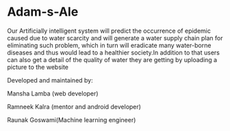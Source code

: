 # Adam-s-Ale
Our Artificially intelligent system will predict the occurrence of epidemic caused due to water scarcity and will generate a water supply chain plan for eliminating such problem, which in turn will eradicate many water-borne diseases and thus would lead to a healthier society.In addition to that users can also get a detail of the quality of water they are getting by uploading a picture to the website

Developed and maintained by:

Mansha Lamba (web developer)

Ramneek Kalra (mentor and android developer)

Raunak Goswami(Machine learning engineer)

